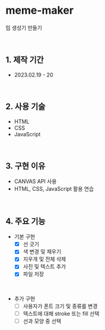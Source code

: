 # meme-maker
밈 생성기 만들기 

<br/>

## 1. 제작 기간 
- 2023.02.19 - 20
<br/>

## 2. 사용 기술
- HTML
- CSS
- JavaScript
<br/>

## 3. 구현 이유
- CANVAS API 사용
- HTML, CSS, JavaScript 활용 연습
<br/>

## 4. 주요 기능 
- 기본 구현
    - [x] 선 긋기 
    - [x] 색 변경 및 채우기  
    - [x] 지우개 및 전체 삭제
    - [x] 사진 및 텍스트 추가
    - [x] 파일 저장 
<br/>
  
- 추가 구현
    - [ ] 사용자가 폰트 크기 및 종류를 변경
    - [ ] 텍스트에 대해 stroke 또는 fill 선택
    - [ ] 선과 모양 중 선택 